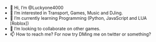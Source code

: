 - 👋 Hi, I’m @Luckyone4000
- 👀 I’m interested in Transport, Games, Music and DJing.
- 🌱 I’m currently learning Programming (Python, JavaScript and LUA [Roblox])
- 💞️ I’m looking to collaborate on other games.
- 📫 How to reach me? For now try DMing me on twitter or something?

<!---
Luckyone4000/Luckyone4000 is a ✨ special ✨ repository because its `README.md` (this file) appears on your GitHub profile.
You can click the Preview link to take a look at your changes.
--->
